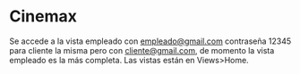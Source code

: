 # Cinemax
Se accede a la vista empleado con empleado@gmail.com contraseña 12345
para cliente la misma pero con cliente@gmail.com, de momento la vista empleado es la más completa.
Las vistas están en Views>Home.
